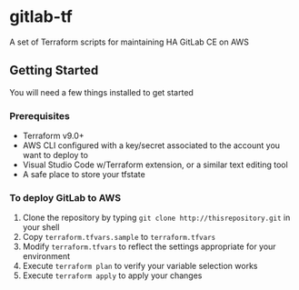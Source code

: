 # gitlab-tf
A set of Terraform scripts for maintaining HA GitLab CE on AWS

## Getting Started
You will need a few things installed to get started
### Prerequisites
- Terraform v9.0+
- AWS CLI configured with a key/secret associated to the account you want to deploy to
- Visual Studio Code w/Terraform extension, or a similar text editing tool
- A safe place to store your tfstate

### To deploy GitLab to AWS
1. Clone the repository by typing ```git clone http://thisrepository.git``` in your shell
1. Copy `terraform.tfvars.sample` to ```terraform.tfvars```
1. Modify `terraform.tfvars` to reflect the settings appropriate for your environment
1. Execute `terraform plan` to verify your variable selection works
1. Execute `terraform apply` to apply your changes
